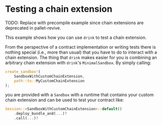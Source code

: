 # Testing a chain extension

TODO: Replace with precompile example since chain extensions are deprecated in pallet-revive.

This example shows how you can use `drink` to test a chain extension.

From the perspective of a contract implementation or writing tests there is nothing special (i.e., more than usual) that you have to do to interact with a chain extension.
The thing that `drink` makes easier for you is combining an arbitrary chain extension with `drink`'s `MinimalSandbox`.
By simply calling:

```rust
create_sandbox!(
    SandboxWithCustomChainExtension,
    path::to::MyCustomChainExtension
);
```

you are provided with a `Sandbox` with a runtime that contains your custom chain extension and can be used to test your contract like:

```rust
Session::<SandboxWithCustomChainExtension>::default()
    .deploy_bundle_and(...)?
    .call(...)?
```
